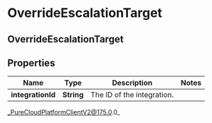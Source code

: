 # OverrideEscalationTarget

## OverrideEscalationTarget

## Properties

|Name | Type | Description | Notes|
|------------ | ------------- | ------------- | -------------|
| **integrationId** | **String** | The ID of the integration. | |



_PureCloudPlatformClientV2@175.0.0_
